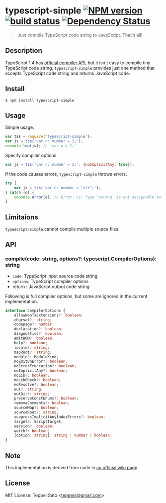 typescript-simple [![NPM version][npm-image]][npm-url] [![build status][travis-image]][travis-url] [![Dependency Status][deps-image]][deps-url]
======

> Just compile TypeScript code string to JavaScript. That's all!

## Description

TypeScirpt 1.4 has [official compiler API](https://github.com/Microsoft/TypeScript/wiki/Using-the-Compiler-API), but it isn't easy to compile tiny TypeScript code string.
`typescript-simple` provides just one method that accepts TypeScript code string and returns JavaScript code.


## Install

```console
$ npm install typescript-simple
```

## Usage

Simple usage.

```javascript
var tss = require('typescript-simple');
var js = tss('var n: number = 1;');
console.log(js); // 'var n = 1;'
```

Specify compiler options.

```javascript
var js = tss('var n: number = 1;', {noImplicitAny: true});
```

If the code causes errors, `typescript-simple` throws errors.

```javascript
try {
    var js = tss('var n: number = "str";');
} catch (e) {
    console.error(e); // Error: L1: Type 'string' is not assignable to type 'number'.
}
```

## Limitaions

`typescript-simple` cannot compile multiple source files.

## API

### compile(code: string, options?: typescript.CompilerOptions): string

* `code`: TypeScript input source code string
* `options`: TypeScript compiler options
* return : JavaScript output code string

Following is full compiler options, but some are ignored in the current implementation.

```typescript
interface CompilerOptions {
    allowNonTsExtensions?: boolean;
    charset?: string;
    codepage?: number;
    declaration?: boolean;
    diagnostics?: boolean;
    emitBOM?: boolean;
    help?: boolean;
    locale?: string;
    mapRoot?: string;
    module?: ModuleKind;
    noEmitOnError?: boolean;
    noErrorTruncation?: boolean;
    noImplicitAny?: boolean;
    noLib?: boolean;
    noLibCheck?: boolean;
    noResolve?: boolean;
    out?: string;
    outDir?: string;
    preserveConstEnums?: boolean;
    removeComments?: boolean;
    sourceMap?: boolean;
    sourceRoot?: string;
    suppressImplicitAnyIndexErrors?: boolean;
    target?: ScriptTarget;
    version?: boolean;
    watch?: boolean;
    [option: string]: string | number | boolean;
}
```

## Note

This implementation is derived from code in [an official wiki page](https://github.com/Microsoft/TypeScript/wiki/Using-the-Compiler-API).

## License

MIT License: Teppei Sato &lt;teppeis@gmail.com&gt;

[npm-image]: https://img.shields.io/npm/v/typescript-simple.svg
[npm-url]: https://npmjs.org/package/typescript-simple
[travis-image]: https://travis-ci.org/teppeis/typescript-simple.svg?branch=master
[travis-url]: https://travis-ci.org/teppeis/typescript-simple
[deps-image]: https://david-dm.org/teppeis/typescript-simple.svg
[deps-url]: https://david-dm.org/teppeis/typescript-simple

